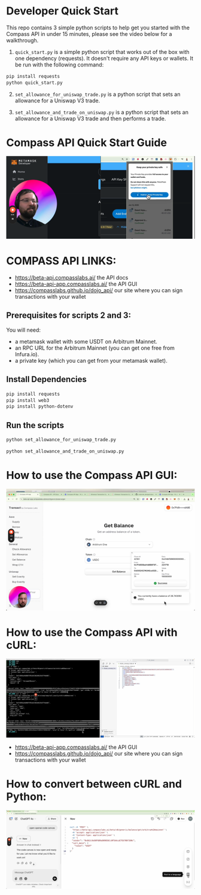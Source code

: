 # Developer Quick Start
This repo contains 3 simple python scripts to help get you started with the Compass API in under 15 minutes, please see the video below for a walkthrough.

1. `quick_start.py` is a simple python script that works out of the box with one dependency (requests). It doesn't require any API keys or wallets. It be run with the following command:

```bash
pip install requests
python quick_start.py
```

2. `set_allowance_for_uniswap_trade.py` is a python script that sets an allowance for a Uniswap V3 trade.


3. `set_allowance_and_trade_on_uniswap.py` is a python script that sets an allowance for a Uniswap V3 trade and then performs a trade.


# Compass API Quick Start Guide
[![Compass API Quick Start Guide](./thumbnails/thumbnail1_pk.png)](https://youtu.be/UPU787h59LY?si=bBC3j4TN85vZDKTt)


# COMPASS API LINKS:

- https://beta-api.compasslabs.ai/   the API docs
- https://beta-api-app.compasslabs.ai/   the API GUI
- https://compasslabs.github.io/dojo_api/   our site where you can sign transactions with your wallet



## Prerequisites for scripts 2 and 3:

You will need:
- a metamask wallet with some USDT on Arbitrum Mainnet.
- an RPC URL for the Arbitrum Mainnet (you can get one free from Infura.io).
- a private key (which you can get from your metamask wallet).

## Install Dependencies

```bash
pip install requests
pip install web3
pip install python-dotenv
```

## Run the scripts

```bash
python set_allowance_for_uniswap_trade.py
```

```bash
python set_allowance_and_trade_on_uniswap.py
```


# How to use the Compass API GUI:

[![intro to Compass GUI](./thumbnails/thumbnail2_gui.png)](https://youtu.be/mCuz8XNASfA)

# How to use the Compass API with cURL:

[![Compass API with cURL](./thumbnails/thumb_nail_3.png)](https://youtu.be/wbSM5Sf-_vo)

- https://beta-api-app.compasslabs.ai/   the API GUI
- https://compasslabs.github.io/dojo_api/   our site where you can sign transactions with your wallet

# How to convert between cURL and Python:

[![convert between cURL and Python](./thumbnails/port_to_a_language.png)](https://youtu.be/ULSQgITqrNc)



